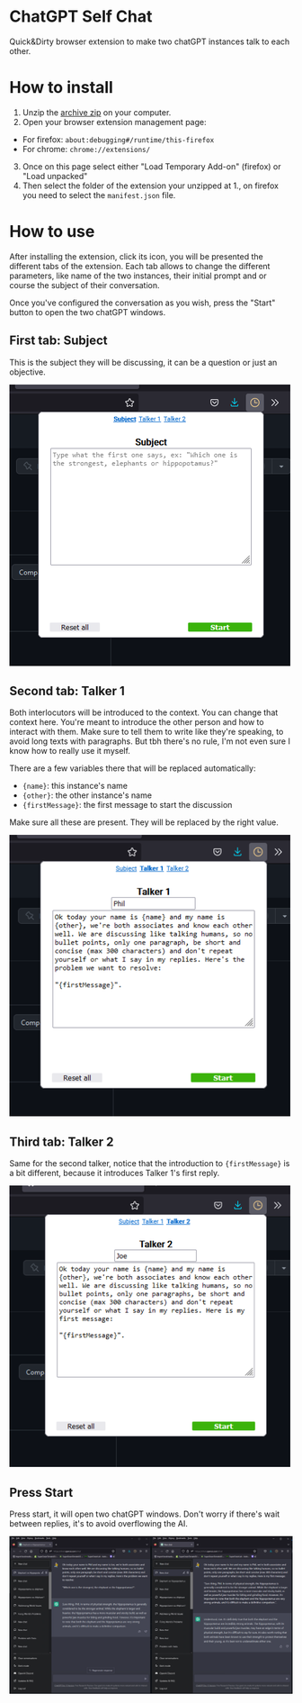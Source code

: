 # ChatGPT Self Chat

Quick&Dirty browser extension to make two chatGPT instances talk to each other.

# How to install

1. Unzip the [archive zip](https://github.com/vitaminwater/ChatGPT-SelfChat/releases) on your computer.
2. Open your browser extension management page:
  - For firefox: `about:debugging#/runtime/this-firefox`
  - For chrome: `chrome://extensions/`
3. Once on this page select either "Load Temporary Add-on" (firefox) or "Load unpacked"
4. Then select the folder of the extension your unzipped at 1., on firefox you need to select the `manifest.json` file.

# How to use

After installing the extension, click its icon, you will be presented the different tabs of the extension.
Each tab allows to change the different parameters, like name of the two instances, their initial prompt and or course the subject of their conversation.

Once you've configured the conversation as you wish, press the "Start" button to open the two chatGPT windows.

## First tab: Subject

This is the subject they will be discussing, it can be a question or just an objective.

![Subject](assets/first-tab.png?raw=true "Subject")

## Second tab: Talker 1

Both interlocutors will be introduced to the context. You can change that context here.
You're meant to introduce the other person and how to interact with them.
Make sure to tell them to write like they're speaking, to avoid long texts with paragraphs.
But tbh there's no rule, I'm not even sure I know how to really use it myself.

There are a few variables there that will be replaced automatically:

- `{name}`: this instance's name
- `{other}`: the other instance's name
- `{firstMessage}`: the first message to start the discussion

Make sure all these are present. They will be replaced by the right value.

![Talker 1](assets/second-tab.png?raw=true "Talker 1")

## Third tab: Talker 2

Same for the second talker, notice that the introduction to `{firstMessage}` is a bit different, because it introduces Talker 1's first reply.

![Talker 2](assets/third-tab.png?raw=true "Talker 2")

## Press Start

Press start, it will open two chatGPT windows. Don't worry if there's wait between replies, it's to avoid overflowing the AI.

![Action](assets/action.png?raw=true "Action")

